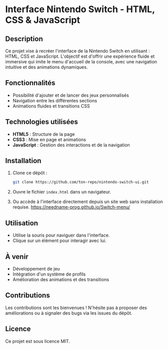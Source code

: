 # Interface Nintendo Switch - HTML, CSS & JavaScript

## Description
Ce projet vise à recréer l'interface de la Nintendo Switch en utilisant : HTML, CSS et JavaScript. L'objectif est d'offrir une expérience fluide et immersive qui imite le menu d'accueil de la console, avec une navigation intuitive et des animations dynamiques.

## Fonctionnalités
- Possibilité d'ajouter et de lancer des jeux personnalisés
- Navigation entre les différentes sections
- Animations fluides et transitions CSS

## Technologies utilisées
- **HTML5** : Structure de la page
- **CSS3** : Mise en page et animations
- **JavaScript** : Gestion des interactions et de la navigation

## Installation
1. Clone ce dépôt :
   ```sh
   git clone https://github.com/ton-repo/nintendo-switch-ui.git
   ```
2. Ouvre le fichier `index.html` dans un navigateur.

3. Ou accède à l'interface directement depuis un site web sans installation requise.
   https://needname-prog.github.io/Switch-menu/

## Utilisation
- Utilise la souris pour naviguer dans l'interface.
- Clique sur un élément pour interagir avec lui.

## À venir
- Développement de jeu 
- Intégration d'un système de profils
- Amélioration des animations et des transitions

## Contributions
Les contributions sont les bienvenues ! N'hésite pas à proposer des améliorations ou à signaler des bugs via les issues du dépôt.

## Licence
Ce projet est sous licence MIT.

